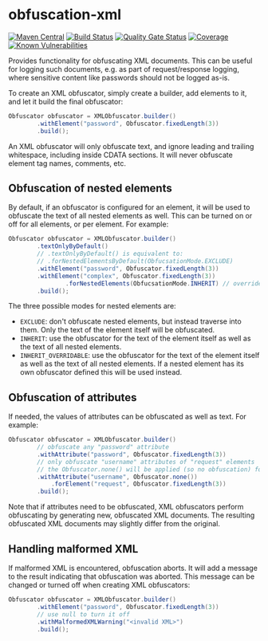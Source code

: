 # obfuscation-xml
[![Maven Central](https://img.shields.io/maven-central/v/com.github.robtimus/obfuscation-xml)](https://search.maven.org/artifact/com.github.robtimus/obfuscation-xml)
[![Build Status](https://github.com/robtimus/obfuscation-xml/actions/workflows/build.yml/badge.svg)](https://github.com/robtimus/obfuscation-xml/actions/workflows/build.yml)
[![Quality Gate Status](https://sonarcloud.io/api/project_badges/measure?project=com.github.robtimus%3Aobfuscation-xml&metric=alert_status)](https://sonarcloud.io/summary/overall?id=com.github.robtimus%3Aobfuscation-xml)
[![Coverage](https://sonarcloud.io/api/project_badges/measure?project=com.github.robtimus%3Aobfuscation-xml&metric=coverage)](https://sonarcloud.io/summary/overall?id=com.github.robtimus%3Aobfuscation-xml)
[![Known Vulnerabilities](https://snyk.io/test/github/robtimus/obfuscation-xml/badge.svg)](https://snyk.io/test/github/robtimus/obfuscation-xml)

Provides functionality for obfuscating XML documents. This can be useful for logging such documents, e.g. as part of request/response logging, where sensitive content like passwords should not be logged as-is.

To create an XML obfuscator, simply create a builder, add elements to it, and let it build the final obfuscator:

```java
Obfuscator obfuscator = XMLObfuscator.builder()
        .withElement("password", Obfuscator.fixedLength(3))
        .build();
```

An XML obfuscator will only obfuscate text, and ignore leading and trailing whitespace, including inside CDATA sections. It will never obfuscate element tag names, comments, etc.

## Obfuscation of nested elements

By default, if an obfuscator is configured for an element, it will be used to obfuscate the text of all nested elements as well. This can be turned on or off for all elements, or per element. For example:

```java
Obfuscator obfuscator = XMLObfuscator.builder()
        .textOnlyByDefault()
        // .textOnlyByDefault() is equivalent to:
        // .forNestedElementsByDefault(ObfucsationMode.EXCLUDE)
        .withElement("password", Obfuscator.fixedLength(3))
        .withElement("complex", Obfuscator.fixedLength(3))
                .forNestedElements(ObfucsationMode.INHERIT) // override the default setting
        .build();
```

The three possible modes for nested elements are:
* `EXCLUDE`: don't obfuscate nested elements, but instead traverse into them. Only the text of the element itself will be obfuscated.
* `INHERIT`: use the obfuscator for the text of the element itself as well as the text of all nested elements.
* `INHERIT_OVERRIDABLE`: use the obfuscator for the text of the element itself as well as the text of all nested elements. If a nested element has its own obfuscator defined this will be used instead.

## Obfuscation of attributes

If needed, the values of attributes can be obfuscated as well as text. For example:

```java
Obfuscator obfuscator = XMLObfuscator.builder()
        // obfuscate any "password" attribute
        .withAttribute("password", Obfuscator.fixedLength(3))
        // only obfuscate "username" attributes of "request" elements
        // the Obfuscator.none() will be applied (so no obfuscation) for any other occurrence
        .withAttribute("username", Obfuscator.none())
            .forElement("request", Obfuscator.fixedLength(3))
        .build();
```

Note that if attributes need to be obfuscated, XML obfuscators perform obfuscating by generating new, obfuscated XML documents. The resulting obfuscated XML documents may slightly differ from the original.

## Handling malformed XML

If malformed XML is encountered, obfuscation aborts. It will add a message to the result indicating that obfuscation was aborted. This message can be changed or turned off when creating XML obfuscators:

```java
Obfuscator obfuscator = XMLObfuscator.builder()
        .withElement("password", Obfuscator.fixedLength(3))
        // use null to turn it off
        .withMalformedXMLWarning("<invalid XML>")
        .build();
```
